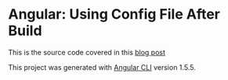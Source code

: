 # Angular: Using Config File After Build

This is the source code covered in this [blog post](https://passos.com.au/angular-using-config-file/)

This project was generated with [Angular CLI](https://github.com/angular/angular-cli) version 1.5.5.

